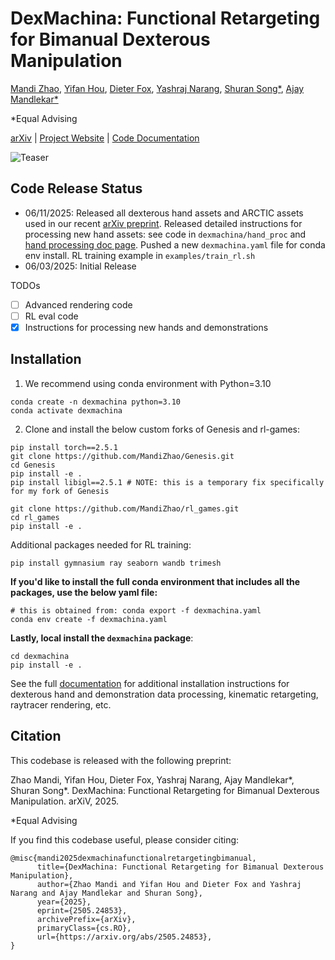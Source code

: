 # DexMachina: Functional Retargeting for Bimanual Dexterous Manipulation 

[Mandi Zhao](https://mandizhao.github.io), [Yifan Hou](https://yifan-hou.github.io), [Dieter Fox](https://homes.cs.washington.edu/~fox), [Yashraj Narang](https://research.nvidia.com/person/yashraj-narang), [Shuran Song*](https://shurans.github.io), [Ajay Mandlekar*](https://ai.stanford.edu/~amandlek)

*Equal Advising

[arXiv](http://arxiv.org/abs/2505.24853) | [Project Website](https://project-dexmachina.github.io) | [Code Documentation](https://mandizhao.github.io/dexmachina-docs) 

![Teaser](dexmachina-teaser-website.png)

## Code Release Status 
- 06/11/2025: 
Released all dexterous hand assets and ARCTIC assets used in our recent [arXiv preprint](http://arxiv.org/abs/2505.24853). Released detailed instructions for processing new hand assets: see code in `dexmachina/hand_proc` and [hand processing doc page](https://mandizhao.github.io/dexmachina-docs/1_process_hands.html). Pushed a new `dexmachina.yaml` file for conda env install. RL training example in `examples/train_rl.sh`
- 06/03/2025: Initial Release


TODOs 
- [ ] Advanced rendering code
- [ ] RL eval code
- [x] Instructions for processing new hands and demonstrations 

## Installation
 
1. We recommend using conda environment with Python=3.10
```
conda create -n dexmachina python=3.10
conda activate dexmachina
```
2. Clone and install the below custom forks of Genesis and rl-games:

```
pip install torch==2.5.1
git clone https://github.com/MandiZhao/Genesis.git
cd Genesis
pip install -e .
pip install libigl==2.5.1 # NOTE: this is a temporary fix specifically for my fork of Genesis

git clone https://github.com/MandiZhao/rl_games.git
cd rl_games
pip install -e .
```
Additional packages needed for RL training:
```
pip install gymnasium ray seaborn wandb trimesh
```

**If you'd like to install the full conda environment that includes all the packages, use the below yaml file:**
```
# this is obtained from: conda export -f dexmachina.yaml
conda env create -f dexmachina.yaml
```
**Lastly, local install the `dexmachina` package**:
```
cd dexmachina
pip install -e .
```

See the full [documentation](https://mandizhao.github.io/dexmachina-docs) for additional installation instructions for dexterous hand and demonstration data processing, kinematic retargeting, raytracer rendering, etc. 


## Citation
This codebase is released with the following preprint:

Zhao Mandi, Yifan Hou, Dieter Fox, Yashraj Narang, Ajay Mandlekar*, Shuran Song*. DexMachina: Functional Retargeting for Bimanual Dexterous Manipulation. arXiV, 2025.

*Equal Advising 

If you find this codebase useful, please consider citing:
```
@misc{mandi2025dexmachinafunctionalretargetingbimanual,
      title={DexMachina: Functional Retargeting for Bimanual Dexterous Manipulation}, 
      author={Zhao Mandi and Yifan Hou and Dieter Fox and Yashraj Narang and Ajay Mandlekar and Shuran Song},
      year={2025},
      eprint={2505.24853},
      archivePrefix={arXiv},
      primaryClass={cs.RO},
      url={https://arxiv.org/abs/2505.24853}, 
}
```
